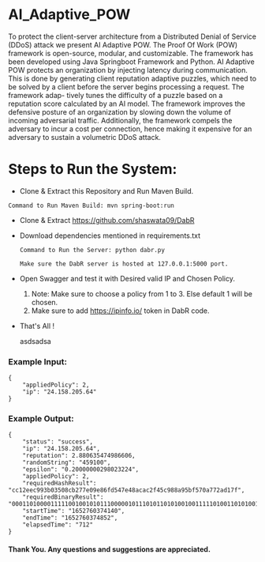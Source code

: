 # AI_Adaptive_POW

To protect the client-server architecture from a Distributed Denial of Service (DDoS) attack we present
AI Adaptive POW. The Proof Of Work (POW) framework is open-source, modular, and customizable. The
framework has been developed using Java Springboot Framework and Python. AI Adaptive POW protects an
organization by injecting latency during communication. This is done by generating client reputation adaptive
puzzles, which need to be solved by a client before the server begins processing a request. The framework adap-
tively tunes the difficulty of a puzzle based on a reputation score calculated by an AI model. The framework
improves the defensive posture of an organization by slowing down the volume of incoming adversarial traffic.
Additionally, the framework compels the adversary to incur a cost per connection, hence making it expensive
for an adversary to sustain a volumetric DDoS attack.

# Steps to Run the System:

* Clone & Extract this Repository and Run Maven Build.

`Command to Run Maven Build: mvn spring-boot:run`

* Clone & Extract https://github.com/shaswata09/DabR 
* Download dependencies mentioned in requirements.txt

   `Command to Run the Server: python dabr.py`

   `Make sure the DabR server is hosted at 127.0.0.1:5000 port.`

* Open Swagger and test it with Desired valid IP and Chosen Policy.


    1. Note: Make sure to choose a policy from 1 to 3. Else default 1 will be chosen.
    2. Make sure to add https://ipinfo.io/ token in DabR code.

* That's All !


    asdsadsa 


### Example Input: <br/>
    {
        "appliedPolicy": 2,
        "ip": "24.158.205.64"
    }

### Example Output:<br/>
    {
        "status": "success",
        "ip": "24.158.205.64",
        "reputation": 2.880635474986606,
        "randomString": "459100",
        "epsilon": "0.20000000298023224",
        "appliedPolicy": 2,
        "requiredHashResult": "cc12eec993b03508cb277e09e86fd547e48acac2f45c988a95bf570a772ad17f",
        "requiredBinaryResult": "0001101000011111001001010111000001011101011010100100111110100110101001100100011110101110101100011010011000111000111000100000011000000010011011011010001010110001010011100011011110001001001111001110111000101100110110000111011010010010000011100011101110111010",
        "startTime": "1652760374140",
        "endTime": "1652760374852",
        "elapsedTime": "712"
    }


#### Thank You. Any questions and suggestions are appreciated.


